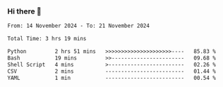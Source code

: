 ### Hi there 👋

<!--
**ututono/ututono** is a ✨ _special_ ✨ repository because its `README.md` (this file) appears on your GitHub profile.

Here are some ideas to get you started:

- 🔭 I’m currently working on ...
- 🌱 I’m currently learning ...
- 👯 I’m looking to collaborate on ...
- 🤔 I’m looking for help with ...
- 💬 Ask me about ...
- 📫 How to reach me: ...
- 😄 Pronouns: ...
- ⚡ Fun fact: ...
-->



<!--START_SECTION:waka-->

```txt
From: 14 November 2024 - To: 21 November 2024

Total Time: 3 hrs 19 mins

Python         2 hrs 51 mins   >>>>>>>>>>>>>>>>>>>>>----   85.83 %
Bash           19 mins         >>-----------------------   09.68 %
Shell Script   4 mins          >------------------------   02.26 %
CSV            2 mins          -------------------------   01.44 %
YAML           1 min           -------------------------   00.54 %
```

<!--END_SECTION:waka-->
